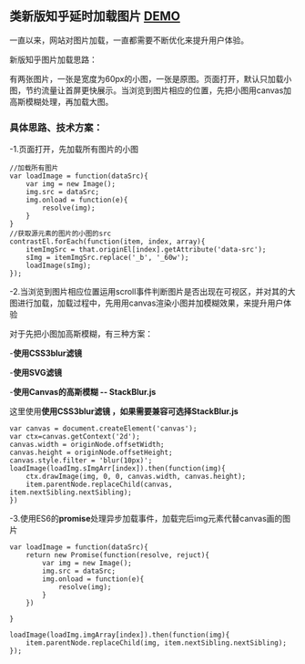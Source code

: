 ## 类新版知乎延时加载图片 [DEMO](https://gdmec07120721.github.io/Daily-amass/JavaScript/%E7%B1%BB%E6%96%B0%E7%89%88%E7%9F%A5%E4%B9%8E%E5%9B%BE%E7%89%87%E5%8A%A0%E8%BD%BD/index.html)

一直以来，网站对图片加载，一直都需要不断优化来提升用户体验。

新版知乎图片加载思路：

有两张图片，一张是宽度为60px的小图，一张是原图。页面打开，默认只加载小图，节约流量让首屏更快展示。当浏览到图片相应的位置，先把小图用canvas加高斯模糊处理，再加载大图。

### 具体思路、技术方案：

-1.页面打开，先加载所有图片的小图
	
	//加载所有图片
	var loadImage = function(dataSrc){
		var img = new Image();
		img.src = dataSrc;
		img.onload = function(e){
			resolve(img);
		}	
	}
	//获取源元素的图片的小图的src
	contrastEl.forEach(function(item, index, array){
		itemImgSrc = that.originEl[index].getAttribute('data-src');
		sImg = itemImgSrc.replace('_b', '_60w');
		loadImage(sImg);
	});

-2.当浏览到图片相应位置运用scroll事件判断图片是否出现在可视区，并对其的大图进行加载，加载过程中，先用用canvas渲染小图并加模糊效果，来提升用户体验  

对于先把小图加高斯模糊，有三种方案：

-**使用CSS3blur滤镜**

-**使用SVG滤镜**

-**使用Canvas的高斯模糊 -- StackBlur.js**

这里使用**使用CSS3blur滤镜 **，如果需要兼容可选择**StackBlur.js**


	var canvas = document.createElement('canvas');
	var ctx=canvas.getContext('2d');
	canvas.width = originNode.offsetWidth;
	canvas.height = originNode.offsetHeight;
	canvas.style.filter = 'blur(10px)';
	loadImage(loadImg.sImgArr[index]).then(function(img){
		ctx.drawImage(img, 0, 0, canvas.width, canvas.height);
		item.parentNode.replaceChild(canvas, item.nextSibling.nextSibling);
	})

-3.使用ES6的**promise**处理异步加载事件，加载完后img元素代替canvas画的图片

	var loadImage = function(dataSrc){
		return new Promise(function(resolve, rejuct){
			var img = new Image();
			img.src = dataSrc;
			img.onload = function(e){
				resolve(img);
			}
		})
		
	}
	
	loadImage(loadImg.imgArray[index]).then(function(img){
		item.parentNode.replaceChild(img, item.nextSibling.nextSibling);
	});
